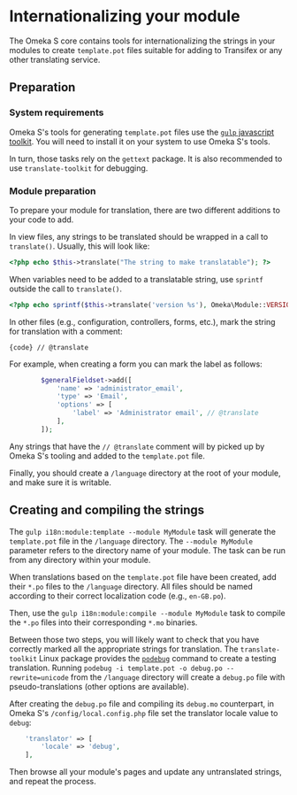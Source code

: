 # Internationalizing your module

The Omeka S core contains tools for internationalizing the strings in your modules to create `template.pot` files suitable for adding to Transifex or any other translating service.

## Preparation

### System requirements

Omeka S's tools for generating `template.pot` files use the [`gulp` javascript toolkit](https://gulpjs.com). You will need to install it on your system to use Omeka S's tools.

In turn, those tasks rely on the `gettext` package. It is also recommended to use `translate-toolkit` for debugging.


### Module preparation

To prepare your module for translation, there are two different additions to your code to add.

In view files, any strings to be translated should be wrapped in a call to `translate()`. Usually, this will look like:

```php
<?php echo $this->translate("The string to make translatable"); ?>
```

When variables need to be added to a translatable string, use `sprintf` outside the call to `translate()`.

```php
<?php echo sprintf($this->translate('version %s'), Omeka\Module::VERSION); ?>

```

In other files (e.g., configuration, controllers, forms, etc.), mark the string for translation with a comment:

```
{code} // @translate
```

For example, when creating a form you can mark the label as follows:

```php
        $generalFieldset->add([
            'name' => 'administrator_email',
            'type' => 'Email',
            'options' => [
                'label' => 'Administrator email', // @translate
            ],
        ]);
```

Any strings that have the `// @translate` comment will by picked up by Omeka S's tooling and added to the `template.pot` file.

Finally, you should create a `/language` directory at the root of your module, and make sure it is writable.

## Creating and compiling the strings 

The `gulp i18n:module:template --module MyModule` task will generate the `template.pot` file in the `/language` directory. The `--module MyModule` parameter refers to the directory name of your module. The task can be run from any directory within your module.

When translations based on the `template.pot` file have been created, add their `*.po` files to the `/language` directory. All files should be named according to their correct localization code (e.g., `en-GB.po`).

Then, use the `gulp i18n:module:compile --module MyModule` task to compile the `*.po` files into their corresponding `*.mo` binaries.

Between those two steps, you will likely want to check that you have correctly marked all the appropriate strings for translation. The `translate-toolkit` Linux package provides the [`podebug`](http://docs.translatehouse.org/projects/translate-toolkit/en/latest/commands/podebug.html) command to create a testing translation. Running `podebug -i template.pot -o debug.po --rewrite=unicode` from the `/language` directory will create a `debug.po` file with pseudo-translations (other options are available).

After creating the `debug.po` file and compiling its `debug.mo` counterpart, in Omeka S's `/config/local.config.php` file set the translator locale value to `debug`:

```php
    'translator' => [
        'locale' => 'debug',
    ],

```

Then browse all your module's pages and update any untranslated strings, and repeat the process.
